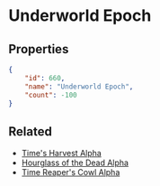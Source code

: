 # Underworld Epoch

<no description available>

## Properties

```json
{
    "id": 660,
    "name": "Underworld Epoch",
    "count": -100
}
```

## Related

- [Time's Harvest Alpha](../items/19535-time-s-harvest-alpha.md)
- [Hourglass of the Dead Alpha](../items/19536-hourglass-of-the-dead-alpha.md)
- [Time Reaper's Cowl Alpha](../items/19537-time-reaper-s-cowl-alpha.md)


